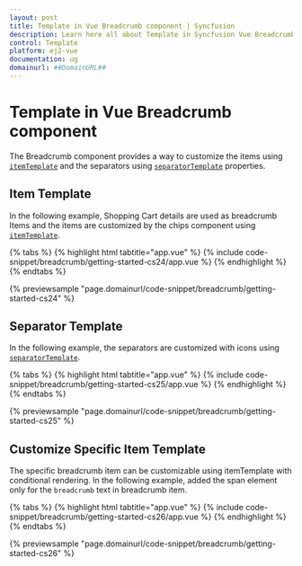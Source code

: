 ```yaml
---
layout: post
title: Template in Vue Breadcrumb component | Syncfusion
description: Learn here all about Template in Syncfusion Vue Breadcrumb component of Syncfusion Essential JS 2 and more.
control: Template 
platform: ej2-vue
documentation: ug
domainurl: ##DomainURL##
---
```


# Template in Vue Breadcrumb component

The Breadcrumb component provides a way to customize the items using [`itemTemplate`](https://ej2.syncfusion.com/vue/documentation/api/breadcrumb/#itemtemplate) and the separators using [`separatorTemplate`](https://ej2.syncfusion.com/vue/documentation/api/breadcrumb/#separatortemplate) properties.

## Item Template

In the following example, Shopping Cart details are used as breadcrumb Items and the items are customized by the chips component using [`itemTemplate`](https://ej2.syncfusion.com/vue/documentation/api/breadcrumb/#itemtemplate).

{% tabs %}
{% highlight html tabtitle="app.vue" %}
{% include code-snippet/breadcrumb/getting-started-cs24/app.vue %}
{% endhighlight %}
{% endtabs %}
        
{% previewsample "page.domainurl/code-snippet/breadcrumb/getting-started-cs24" %}

## Separator Template

In the  following example, the separators are customized with icons using [`separatorTemplate`](https://ej2.syncfusion.com/vue/documentation/api/breadcrumb/#separatortemplate).

{% tabs %}
{% highlight html tabtitle="app.vue" %}
{% include code-snippet/breadcrumb/getting-started-cs25/app.vue %}
{% endhighlight %}
{% endtabs %}
        
{% previewsample "page.domainurl/code-snippet/breadcrumb/getting-started-cs25" %}

## Customize Specific Item Template

The specific breadcrumb item can be customizable using itemTemplate with conditional rendering. In the following example, added the span element only for the `breadcrumb` text in breadcrumb item.

{% tabs %}
{% highlight html tabtitle="app.vue" %}
{% include code-snippet/breadcrumb/getting-started-cs26/app.vue %}
{% endhighlight %}
{% endtabs %}
        
{% previewsample "page.domainurl/code-snippet/breadcrumb/getting-started-cs26" %}